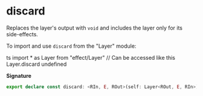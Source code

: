 # discard

Replaces the layer's output with `void` and includes the layer only for its
side-effects.

To import and use `discard` from the "Layer" module:

ts
import \* as Layer from "effect/Layer"
// Can be accessed like this
Layer.discard
undefined

**Signature**

```ts
export declare const discard: <RIn, E, ROut>(self: Layer<ROut, E, RIn>) => Layer<never, E, RIn>
```

